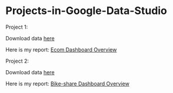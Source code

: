 # Projects-in-Google-Data-Studio
Project 1: 

Download data [here](https://drive.google.com/file/d/1coDP6wUAgSRgvWBnxHt-TEeJ8RfTW7o7/view?usp=sharing)

Here is my report: [Ecom Dashboard Overview](https://datastudio.google.com/reporting/b26215d1-0aa9-4dc2-b08d-949963595ea0)

Project 2:

Download data [here](https://drive.google.com/file/d/193VSn7Nx_TS3TwB4hfNyM9SoXbpnUeW4/view?usp=sharing)

Here is my report: [Bike-share Dashboard Overview](https://datastudio.google.com/reporting/a783b6e6-6e92-4c42-aad7-86e1a385b6d8)

